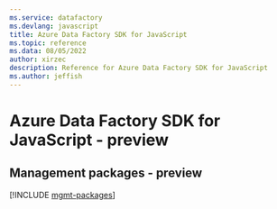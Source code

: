 ```yaml
---
ms.service: datafactory
ms.devlang: javascript
title: Azure Data Factory SDK for JavaScript
ms.topic: reference
ms.data: 08/05/2022
author: xirzec
description: Reference for Azure Data Factory SDK for JavaScript
ms.author: jeffish
---
```

# Azure Data Factory SDK for JavaScript - preview

## Management packages - preview
[!INCLUDE [mgmt-packages](data-factory-mgmt-index.md)]